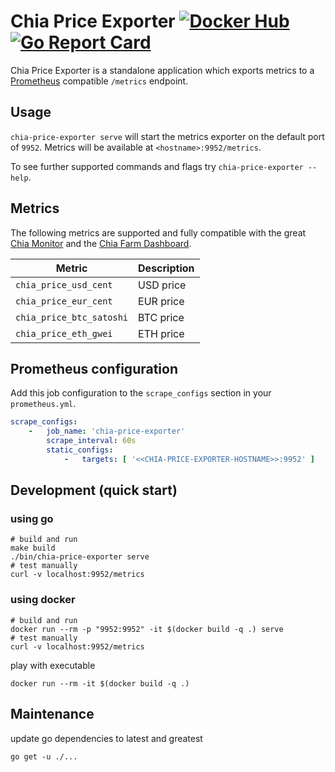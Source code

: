 # Chia Price Exporter [![Docker Hub](https://img.shields.io/docker/v/cryptastic/chia-price-exporter?label=Docker%20Hub)](https://hub.docker.com/r/cryptastic/chia-price-exporter/tags) [![Go Report Card](https://goreportcard.com/badge/github.com/stefan-lange/chia-price-exporter)](https://goreportcard.com/report/github.com/stefan-lange/chia-price-exporter)

Chia Price Exporter is a standalone application which exports metrics to
a [Prometheus](https://github.com/prometheus/prometheus) compatible `/metrics` endpoint.

## Usage

`chia-price-exporter serve` will start the metrics exporter on the default port of `9952`. Metrics will be available
at `<hostname>:9952/metrics`.

To see further supported commands and flags try `chia-price-exporter --help`.

## Metrics

The following metrics are supported and fully compatible with the
great [Chia Monitor](https://github.com/philippnormann/chia-monitor) and
the [Chia Farm Dashboard](https://github.com/stefan-lange/chia-farm-dashboard).

| Metric                   | Description |
|--------------------------|-------------|
| `chia_price_usd_cent`    | USD price   |
| `chia_price_eur_cent`    | EUR price   |
| `chia_price_btc_satoshi` | BTC price   |
| `chia_price_eth_gwei`    | ETH price   |

## Prometheus configuration

Add this job configuration to the `scrape_configs` section in your `prometheus.yml`.

```yaml
scrape_configs:
    -   job_name: 'chia-price-exporter'
        scrape_interval: 60s
        static_configs:
            -   targets: [ '<<CHIA-PRICE-EXPORTER-HOSTNAME>>:9952' ]
```

## Development (quick start)

### using go

```shell
# build and run
make build
./bin/chia-price-exporter serve
# test manually
curl -v localhost:9952/metrics
```

### using docker

```shell
# build and run
docker run --rm -p "9952:9952" -it $(docker build -q .) serve
# test manually
curl -v localhost:9952/metrics
```

play with executable

```shell
docker run --rm -it $(docker build -q .)
```

## Maintenance

update go dependencies to latest and greatest

```shell
go get -u ./...
```